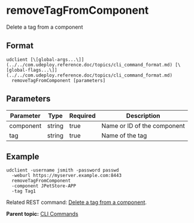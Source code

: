 # removeTagFromComponent

Delete a tag from a component

## Format

```
udclient [\[global-args...\]](../../com.udeploy.reference.doc/topics/cli_command_format.md) [\[global-flags...\]](../../com.udeploy.reference.doc/topics/cli_command_format.md)
  removeTagFromComponent [parameters]
```

## Parameters

|Parameter|Type|Required|Description|
|---------|----|--------|-----------|
|component|string|true|Name or ID of the component|
|tag|string|true|Name of the tag|

## Example

```
udclient -username jsmith -password passwd 
  -weburl https://myserver.example.com:8443
  removeTagFromComponent
  -component JPetStore-APP
  -tag Tag1
```

Related REST command: [Delete a tag from a component](rest_cli_component_tag_delete.md).

**Parent topic:** [CLI Commands](../../com.udeploy.reference.doc/topics/cli_commands.md)

